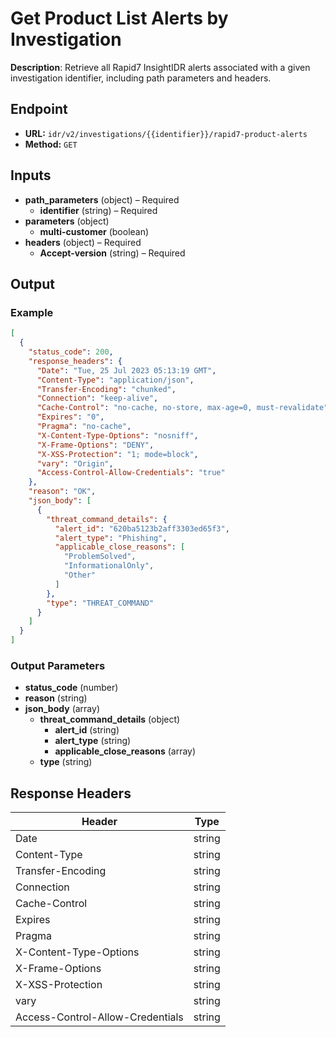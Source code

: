 # Get Product List Alerts by Investigation

**Description**: Retrieve all Rapid7 InsightIDR alerts associated with a given investigation identifier, including path parameters and headers.

## Endpoint

- **URL:** `idr/v2/investigations/{{identifier}}/rapid7-product-alerts`
- **Method:** `GET`
## Inputs

- **path_parameters** (object) – Required
  - **identifier** (string) – Required
- **parameters** (object)
  - **multi-customer** (boolean)
- **headers** (object) – Required
  - **Accept-version** (string) – Required
## Output

### Example

```json
[
  {
    "status_code": 200,
    "response_headers": {
      "Date": "Tue, 25 Jul 2023 05:13:19 GMT",
      "Content-Type": "application/json",
      "Transfer-Encoding": "chunked",
      "Connection": "keep-alive",
      "Cache-Control": "no-cache, no-store, max-age=0, must-revalidate",
      "Expires": "0",
      "Pragma": "no-cache",
      "X-Content-Type-Options": "nosniff",
      "X-Frame-Options": "DENY",
      "X-XSS-Protection": "1; mode=block",
      "vary": "Origin",
      "Access-Control-Allow-Credentials": "true"
    },
    "reason": "OK",
    "json_body": [
      {
        "threat_command_details": {
          "alert_id": "620ba5123b2aff3303ed65f3",
          "alert_type": "Phishing",
          "applicable_close_reasons": [
            "ProblemSolved",
            "InformationalOnly",
            "Other"
          ]
        },
        "type": "THREAT_COMMAND"
      }
    ]
  }
]
```
### Output Parameters

- **status_code** (number)
- **reason** (string)
- **json_body** (array)
  - **threat_command_details** (object)
    - **alert_id** (string)
    - **alert_type** (string)
    - **applicable_close_reasons** (array)
  - **type** (string)
## Response Headers

| Header | Type |
|--------|------|
| Date | string |
| Content-Type | string |
| Transfer-Encoding | string |
| Connection | string |
| Cache-Control | string |
| Expires | string |
| Pragma | string |
| X-Content-Type-Options | string |
| X-Frame-Options | string |
| X-XSS-Protection | string |
| vary | string |
| Access-Control-Allow-Credentials | string |